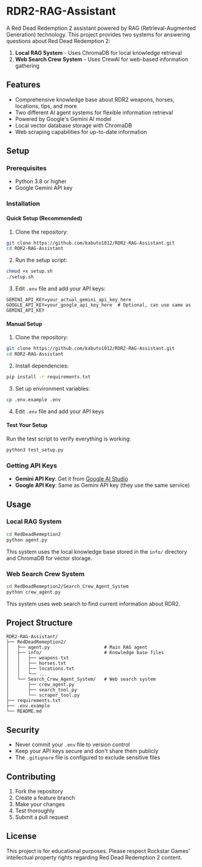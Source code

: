 # RDR2-RAG-Assistant

A Red Dead Redemption 2 assistant powered by RAG (Retrieval-Augmented Generation) technology. This project provides two systems for answering questions about Red Dead Redemption 2:

1. **Local RAG System** - Uses ChromaDB for local knowledge retrieval
2. **Web Search Crew System** - Uses CrewAI for web-based information gathering

## Features

- Comprehensive knowledge base about RDR2 weapons, horses, locations, tips, and more
- Two different AI agent systems for flexible information retrieval
- Powered by Google's Gemini AI model
- Local vector database storage with ChromaDB
- Web scraping capabilities for up-to-date information

## Setup

### Prerequisites

- Python 3.8 or higher
- Google Gemini API key

### Installation

#### Quick Setup (Recommended)

1. Clone the repository:
```bash
git clone https://github.com/kabuto1012/RDR2-RAG-Assistant.git
cd RDR2-RAG-Assistant
```

2. Run the setup script:
```bash
chmod +x setup.sh
./setup.sh
```

3. Edit `.env` file and add your API keys:
```
GEMINI_API_KEY=your_actual_gemini_api_key_here
GOOGLE_API_KEY=your_google_api_key_here  # Optional, can use same as GEMINI_API_KEY
```

#### Manual Setup

1. Clone the repository:
```bash
git clone https://github.com/kabuto1012/RDR2-RAG-Assistant.git
cd RDR2-RAG-Assistant
```

2. Install dependencies:
```bash
pip install -r requirements.txt
```

3. Set up environment variables:
```bash
cp .env.example .env
```

4. Edit `.env` file and add your API keys

#### Test Your Setup

Run the test script to verify everything is working:
```bash
python3 test_setup.py
```

### Getting API Keys

- **Gemini API Key**: Get it from [Google AI Studio](https://aistudio.google.com/app/apikey)
- **Google API Key**: Same as Gemini API key (they use the same service)

## Usage

### Local RAG System

```bash
cd RedDeadRemeption2
python agent.py
```

This system uses the local knowledge base stored in the `info/` directory and ChromaDB for vector storage.

### Web Search Crew System

```bash
cd RedDeadRemeption2/Search_Crew_Agent_System
python crew_agent.py
```

This system uses web search to find current information about RDR2.

## Project Structure

```
RDR2-RAG-Assistant/
├── RedDeadRemeption2/
│   ├── agent.py                    # Main RAG agent
│   ├── info/                       # Knowledge base files
│   │   ├── weapons.txt
│   │   ├── horses.txt
│   │   ├── locations.txt
│   │   └── ...
│   └── Search_Crew_Agent_System/   # Web search system
│       ├── crew_agent.py
│       ├── search_tool.py
│       └── scraper_tool.py
├── requirements.txt
├── .env.example
└── README.md
```

## Security

- Never commit your `.env` file to version control
- Keep your API keys secure and don't share them publicly
- The `.gitignore` file is configured to exclude sensitive files

## Contributing

1. Fork the repository
2. Create a feature branch
3. Make your changes
4. Test thoroughly
5. Submit a pull request

## License

This project is for educational purposes. Please respect Rockstar Games' intellectual property rights regarding Red Dead Redemption 2 content.